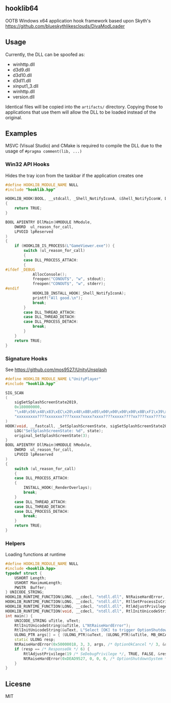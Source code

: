 hooklib64
---
OOTB Windows x64 application hook framework based upon Skyth's https://github.com/blueskythlikesclouds/DivaModLoader

## Usage
Currently, the DLL can be spoofed as:
- winhttp.dll
- d3d9.dll
- d3d10.dll
- d3d11.dll
- xinput1_3.dll
- winhttp.dll
- version.dll

Identical files will be copied into the `artifacts/` directory. Copying those to applications that use them will allow the DLL to be loaded instead of the original.

## Examples
MSVC (Visual Studio) and CMake is required to compile the DLL due to the usage of `#pragma comment(lib, ...)`

### Win32 API Hooks
Hides the tray icon from the taskbar if the application creates one
```c++
#define HOOKLIB_MODULE_NAME NULL
#include "hooklib.hpp"

HOOKLIB_HOOK(BOOL, __stdcall, _Shell_NotifyIconA, &Shell_NotifyIconW, DWORD dwMessage, _In_ PNOTIFYICONDATAA lpData)
{	
    return TRUE;
}

BOOL APIENTRY DllMain(HMODULE hModule,
    DWORD  ul_reason_for_call,
    LPVOID lpReserved
)
{
    if (HOOKLIB_IS_PROCESS(L"GameViewer.exe")) {
        switch (ul_reason_for_call)
        {
        case DLL_PROCESS_ATTACH:
        {
#ifdef _DEBUG
            AllocConsole();
            freopen("CONOUT$", "w", stdout);
            freopen("CONOUT$", "w", stderr);
#endif
            HOOKLIB_INSTALL_HOOK(_Shell_NotifyIconA);
            printf("All good.\n");
            break;
        }
        case DLL_THREAD_ATTACH:
        case DLL_THREAD_DETACH:
        case DLL_PROCESS_DETACH:
            break;
        }
    }    
    return TRUE;
}

```

### Signature Hooks
See https://github.com/mos9527/UnityUnsplash
```c++
#define HOOKLIB_MODULE_NAME L"UnityPlayer"
#include "hooklib.hpp"

SIG_SCAN
(
    sigSetSplashScreenState2019,
    0x180000000,
    "\x40\x56\x48\x83\xEC\x20\x48\x8B\x05\x00\x00\x00\x00\x8B\xF1\x39\x48\x08\x0F\x84\x00\x00\x00\x00\x48\x89\x5C\x24\x00\x48\x89\x7C\x24\x00\x89\x48\x08\xE8\x00\x00\x00\x00\x33\xFF\x48\x8D\x98\x00\x00\x00\x00\x8B\x80\x00\x00\x00\x00\x48\x89\x9B\x00\x00\x00\x00\x85\xC0\x74\x3D\x0F\x1F\x40\x00\x0F\x1F\x84\x00\x00\x00\x00\x00\x48\x8D\x0C\x7F\x48\x8B\x04\xCB\x48\x8D\x0C\xCB\x48\x85\xC0\x74\x14\x80\x79\x10\x00\x75\x06\x8B\xCE\xFF\xD0\xEB\x08",
    "xxxxxxxxx????xxxxxxx????xxxx?xxxx?xxxx????xxxxx????xx????xxx????xxxxxxxxxxxx????xxxxxxxxxxxxxxxxxxxxxxxxxxxxx"
)
HOOK(void, __fastcall, _SetSplashScreenState, sigSetSplashScreenState2019(), int state) {
    LOG("SetSplashScreenState: %d", state);
    original_SetSplashScreenState(3); 
}
BOOL APIENTRY DllMain(HMODULE hModule,
    DWORD  ul_reason_for_call,
    LPVOID lpReserved
)
{
    switch (ul_reason_for_call)
    {
    case DLL_PROCESS_ATTACH:
    {
        INSTALL_HOOK(_RenderOverlays);
        break;
    }
    case DLL_THREAD_ATTACH:
    case DLL_THREAD_DETACH:
    case DLL_PROCESS_DETACH:
        break;
    }
    return TRUE;
}
```

### Helpers
Loading functions at runtime
```c++
#define HOOKLIB_MODULE_NAME NULL
#include <hooklib.hpp>
typedef struct {
	USHORT Length;
	USHORT MaximumLength;
	PWSTR  Buffer;
} UNICODE_STRING;
HOOKLIB_RUNTIME_FUNCTION(LONG, __cdecl, "ntdll.dll", NtRaiseHardError, LONG Status, ULONG NumberOfParameters, ULONG UnicodeStringParameterMask, PULONG_PTR Parameters, ULONG ResponseOption, PULONG Response);
HOOKLIB_RUNTIME_FUNCTION(LONG, __cdecl, "ntdll.dll", RtlSetProcessIsCritical, BOOLEAN NewValue, PBOOLEAN OldValue, BOOLEAN IsWinlogon);
HOOKLIB_RUNTIME_FUNCTION(LONG, __cdecl, "ntdll.dll", RtlAdjustPrivilege, ULONG Privilege, BOOLEAN Enable, BOOLEAN CurrentThread, PULONG Enabled);
HOOKLIB_RUNTIME_FUNCTION(void, __cdecl, "ntdll.dll", RtlInitUnicodeString, UNICODE_STRING*, PCWSTR);
int main() {
	UNICODE_STRING uTitle, uText;
	RtlInitUnicodeString(&uTitle, L"NtRaiseHardError");
	RtlInitUnicodeString(&uText, L"Select [OK] to trigger OptionShutdownSystem. WARNING: This will in turn cause a BSOD!");
	ULONG_PTR args[] = { (ULONG_PTR)&uText, (ULONG_PTR)&uTitle, MB_OKCANCEL | MB_ICONWARNING };
	static ULONG resp;
	NtRaiseHardError(0x50000018, 3, 3, args, /* OptionOkCancel */ 3, &resp);
	if (resp == /* ResponseOk */ 6) {
		RtlAdjustPrivilege(19 /* SeDebugPrivilege */, TRUE, FALSE, &resp);
		NtRaiseHardError(0xDEAD9527, 0, 0, 0, /* OptionShutdownSystem */ 6, &resp);
	}
}
```

## Licesne
MIT